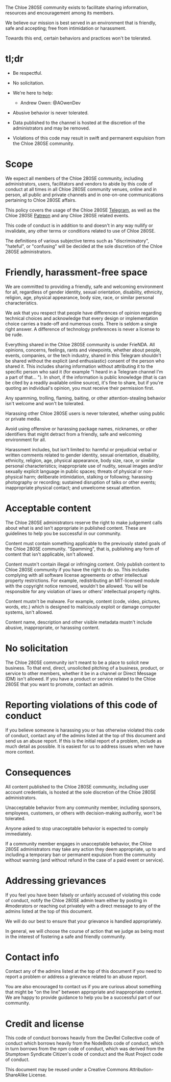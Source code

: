 The Chloe 280SE community exists to facilitate sharing information, resources and encouragement among its members.

We believe our mission is best served in an environment that is friendly, safe and accepting; free from intimidation or harassment.

Towards this end, certain behaviors and practices won't be tolerated.

# tl;dr
* Be respectful.
* No solicitation.
* We're here to help:
  - Andrew Owen: @AOwenDev

* Abusive behavior is never tolerated.
* Data published to the channel is hosted at the discretion of the administrators and may be removed.
* Violations of this code may result in swift and permanent expulsion from the Chloe 280SE community.

# Scope
We expect all members of the Chloe 280SE community, including administrators, users, facilitators and vendors to abide by this code of conduct at all times in all Chloe 280SE community venues, online and in person, all public and private channels and in one-on-one communications pertaining to Chloe 280SE affairs.

This policy covers the usage of the Chloe 280SE [Telegram](https://t.me/chloe280seug), as well as the Chloe 280SE [Patreon](https://www.patreon.com/chloe280se) and any Chloe 280SE related events.

This code of conduct is in addition to and doesn't in any way nullify or invalidate, any other terms or conditions related to use of Chloe 280SE.

The definitions of various subjective terms such as "discriminatory", "hateful", or "confusing" will be decided at the sole discretion of the Chloe 280SE administrators.

# Friendly, harassment-free space
We are committed to providing a friendly, safe and welcoming environment for all, regardless of gender identity, sexual orientation, disability, ethnicity, religion, age, physical appearance, body size, race, or similar personal characteristics.

We ask that you respect that people have differences of opinion regarding technical choices and acknowledge that every design or implementation choice carries a trade-off and numerous costs. There is seldom a single right answer. A difference of technology preferences is never a license to be rude.

Everything shared in the Chloe 280SE community is under FrieNDA. All opinions, concerns, feelings, rants and viewpoints, whether about people, events, companies, or the tech industry, shared in this Telegram shouldn't be shared without the explicit (and enthusiastic) consent of the person who shared it. This includes sharing information without attributing it to the specific person who said it (for example "I heard in a Telegram channel I'm a part of that... "). In short, if the information is public knowledge (that is can be cited by a readily available online source), it's fine to share, but if you're quoting an individual's opinion, you must receive their permission first.

Any spamming, trolling, flaming, baiting, or other attention-stealing behavior isn't welcome and won't be tolerated.

Harassing other Chloe 280SE users is never tolerated, whether using public or private media.

Avoid using offensive or harassing package names, nicknames, or other identifiers that might detract from a friendly, safe and welcoming environment for all.

Harassment includes, but isn't limited to: harmful or prejudicial verbal or written comments related to gender identity, sexual orientation, disability, ethnicity, religion, age, physical appearance, body size, race, or similar personal characteristics; inappropriate use of nudity, sexual images and/or sexually explicit language in public spaces; threats of physical or non-physical harm; deliberate intimidation, stalking or following; harassing photography or recording; sustained disruption of talks or other events; inappropriate physical contact; and unwelcome sexual attention.

# Acceptable content
The Chloe 280SE administrators reserve the right to make judgement calls about what is and isn't appropriate in published content. These are guidelines to help you be successful in our community.

Content must contain something applicable to the previously stated goals of the Chloe 280SE community. "Spamming", that is, publishing any form of content that isn't applicable, isn't allowed.

Content mustn't contain illegal or infringing content. Only publish content to Chloe 280SE community if you have the right to do so. This includes complying with all software license agreements or other intellectual property restrictions. For example, redistributing an MIT-licensed module with the copyright notice removed, wouldn't be allowed. You will be responsible for any violation of laws or others’ intellectual property rights.

Content mustn't be malware. For example, content (code, video, pictures, words, etc.) which is designed to maliciously exploit or damage computer systems, isn't allowed.

Content name, description and other visible metadata mustn't include abusive, inappropriate, or harassing content.

# No solicitation
The Chloe 280SE community isn't meant to be a place to solicit new business.
To that end, direct, unsolicited pitching of a business, product, or service to other members, whether it be in a channel or Direct Message (DM) isn't allowed.
If you have a product or service related to the Chloe 280SE that you want to promote, contact an admin.

# Reporting violations of this code of conduct
If you believe someone is harassing you or has otherwise violated this code of conduct, contact any of the admins listed at the top of this document and send us an abuse report. If this is the initial report of a problem, include as much detail as possible. It is easiest for us to address issues when we have more context.

# Consequences
All content published to the Chloe 280SE community, including user account credentials, is hosted at the sole discretion of the Chloe 280SE administrators.

Unacceptable behavior from any community member, including sponsors, employees, customers, or others with decision-making authority, won't be tolerated.

Anyone asked to stop unacceptable behavior is expected to comply immediately.

If a community member engages in unacceptable behavior, the Chloe 280SE administrators may take any action they deem appropriate, up to and including a temporary ban or permanent expulsion from the community without warning (and without refund in the case of a paid event or service).

# Addressing grievances
If you feel you have been falsely or unfairly accused of violating this code of conduct, notify the Chloe 280SE admin team either by posting in #moderators or reaching out privately with a direct message to any of the admins listed at the top of this document.

We will do our best to ensure that your grievance is handled appropriately.

In general, we will choose the course of action that we judge as being most in the interest of fostering a safe and friendly community.

# Contact info
Contact any of the admins listed at the top of this document if you need to report a problem or address a grievance related to an abuse report.

You are also encouraged to contact us if you are curious about something that might be "on the line" between appropriate and inappropriate content. We are happy to provide guidance to help you be a successful part of our community.

# Credit and license
This code of conduct borrows heavily from the DevRel Collective code of conduct which borrows heavily from the NodeBots code of conduct, which in turn borrows from the npm code of conduct, which was derived from the Stumptown Syndicate Citizen's code of conduct and the Rust Project code of conduct.

This document may be reused under a Creative Commons Attribution-ShareAlike License.
